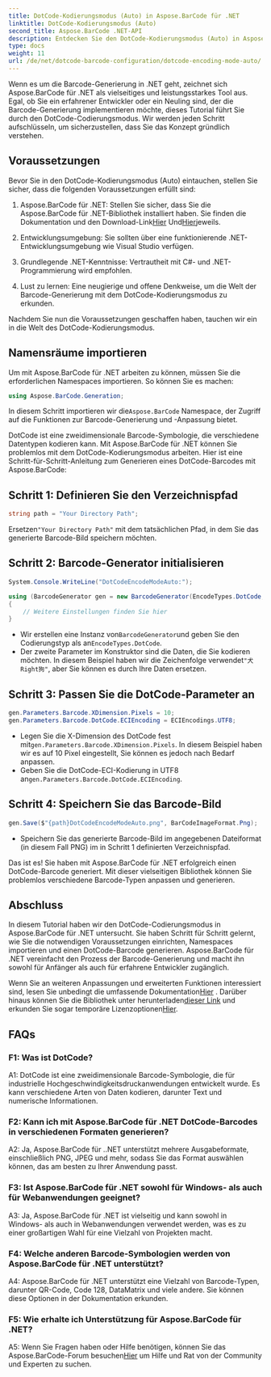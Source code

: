 ```yaml
---
title: DotCode-Kodierungsmodus (Auto) in Aspose.BarCode für .NET
linktitle: DotCode-Kodierungsmodus (Auto)
second_title: Aspose.BarCode .NET-API
description: Entdecken Sie den DotCode-Kodierungsmodus (Auto) in Aspose.BarCode für .NET, einem leistungsstarken Tool zur Barcode-Generierung. Erfahren Sie Schritt für Schritt, wie Sie DotCode-Barcodes generieren. Sehen Sie sich die Dokumentation an, laden Sie die Bibliothek herunter und erhalten Sie temporäre Lizenzen.
type: docs
weight: 11
url: /de/net/dotcode-barcode-configuration/dotcode-encoding-mode-auto/
---
```

Wenn es um die Barcode-Generierung in .NET geht, zeichnet sich Aspose.BarCode für .NET als vielseitiges und leistungsstarkes Tool aus. Egal, ob Sie ein erfahrener Entwickler oder ein Neuling sind, der die Barcode-Generierung implementieren möchte, dieses Tutorial führt Sie durch den DotCode-Codierungsmodus. Wir werden jeden Schritt aufschlüsseln, um sicherzustellen, dass Sie das Konzept gründlich verstehen.

## Voraussetzungen

Bevor Sie in den DotCode-Kodierungsmodus (Auto) eintauchen, stellen Sie sicher, dass die folgenden Voraussetzungen erfüllt sind:

1.  Aspose.BarCode für .NET: Stellen Sie sicher, dass Sie die Aspose.BarCode für .NET-Bibliothek installiert haben. Sie finden die Dokumentation und den Download-Link[Hier](https://reference.aspose.com/barcode/net/) Und[Hier](https://releases.aspose.com/barcode/net/)jeweils.

2. Entwicklungsumgebung: Sie sollten über eine funktionierende .NET-Entwicklungsumgebung wie Visual Studio verfügen.

3. Grundlegende .NET-Kenntnisse: Vertrautheit mit C#- und .NET-Programmierung wird empfohlen.

4. Lust zu lernen: Eine neugierige und offene Denkweise, um die Welt der Barcode-Generierung mit dem DotCode-Kodierungsmodus zu erkunden.

Nachdem Sie nun die Voraussetzungen geschaffen haben, tauchen wir ein in die Welt des DotCode-Kodierungsmodus.

## Namensräume importieren

Um mit Aspose.BarCode für .NET arbeiten zu können, müssen Sie die erforderlichen Namespaces importieren. So können Sie es machen:

```csharp
using Aspose.BarCode.Generation;
```

 In diesem Schritt importieren wir die`Aspose.BarCode` Namespace, der Zugriff auf die Funktionen zur Barcode-Generierung und -Anpassung bietet.

DotCode ist eine zweidimensionale Barcode-Symbologie, die verschiedene Datentypen kodieren kann. Mit Aspose.BarCode für .NET können Sie problemlos mit dem DotCode-Kodierungsmodus arbeiten. Hier ist eine Schritt-für-Schritt-Anleitung zum Generieren eines DotCode-Barcodes mit Aspose.BarCode:

## Schritt 1: Definieren Sie den Verzeichnispfad

```csharp
string path = "Your Directory Path";
```

 Ersetzen`"Your Directory Path"` mit dem tatsächlichen Pfad, in dem Sie das generierte Barcode-Bild speichern möchten.

## Schritt 2: Barcode-Generator initialisieren

```csharp
System.Console.WriteLine("DotCodeEncodeModeAuto:");

using (BarcodeGenerator gen = new BarcodeGenerator(EncodeTypes.DotCode, "犬Right狗"))
{
    // Weitere Einstellungen finden Sie hier
}
```

-  Wir erstellen eine Instanz von`BarcodeGenerator`und geben Sie den Codierungstyp als an`EncodeTypes.DotCode`.
-  Der zweite Parameter im Konstruktor sind die Daten, die Sie kodieren möchten. In diesem Beispiel haben wir die Zeichenfolge verwendet`"犬Right狗"`, aber Sie können es durch Ihre Daten ersetzen.

## Schritt 3: Passen Sie die DotCode-Parameter an

```csharp
gen.Parameters.Barcode.XDimension.Pixels = 10;
gen.Parameters.Barcode.DotCode.ECIEncoding = ECIEncodings.UTF8;
```

-  Legen Sie die X-Dimension des DotCode fest mit`gen.Parameters.Barcode.XDimension.Pixels`. In diesem Beispiel haben wir es auf 10 Pixel eingestellt, Sie können es jedoch nach Bedarf anpassen.
-  Geben Sie die DotCode-ECI-Kodierung in UTF8 an`gen.Parameters.Barcode.DotCode.ECIEncoding`.

## Schritt 4: Speichern Sie das Barcode-Bild

```csharp
gen.Save($"{path}DotCodeEncodeModeAuto.png", BarCodeImageFormat.Png);
```

- Speichern Sie das generierte Barcode-Bild im angegebenen Dateiformat (in diesem Fall PNG) im in Schritt 1 definierten Verzeichnispfad.

Das ist es! Sie haben mit Aspose.BarCode für .NET erfolgreich einen DotCode-Barcode generiert. Mit dieser vielseitigen Bibliothek können Sie problemlos verschiedene Barcode-Typen anpassen und generieren.

## Abschluss

In diesem Tutorial haben wir den DotCode-Codierungsmodus in Aspose.BarCode für .NET untersucht. Sie haben Schritt für Schritt gelernt, wie Sie die notwendigen Voraussetzungen einrichten, Namespaces importieren und einen DotCode-Barcode generieren. Aspose.BarCode für .NET vereinfacht den Prozess der Barcode-Generierung und macht ihn sowohl für Anfänger als auch für erfahrene Entwickler zugänglich.

 Wenn Sie an weiteren Anpassungen und erweiterten Funktionen interessiert sind, lesen Sie unbedingt die umfassende Dokumentation[Hier](https://reference.aspose.com/barcode/net/) . Darüber hinaus können Sie die Bibliothek unter herunterladen[dieser Link](https://releases.aspose.com/barcode/net/) und erkunden Sie sogar temporäre Lizenzoptionen[Hier](https://purchase.aspose.com/temporary-license/).

## FAQs

### F1: Was ist DotCode?

A1: DotCode ist eine zweidimensionale Barcode-Symbologie, die für industrielle Hochgeschwindigkeitsdruckanwendungen entwickelt wurde. Es kann verschiedene Arten von Daten kodieren, darunter Text und numerische Informationen.

### F2: Kann ich mit Aspose.BarCode für .NET DotCode-Barcodes in verschiedenen Formaten generieren?

A2: Ja, Aspose.BarCode für ..NET unterstützt mehrere Ausgabeformate, einschließlich PNG, JPEG und mehr, sodass Sie das Format auswählen können, das am besten zu Ihrer Anwendung passt.

### F3: Ist Aspose.BarCode für .NET sowohl für Windows- als auch für Webanwendungen geeignet?

A3: Ja, Aspose.BarCode für .NET ist vielseitig und kann sowohl in Windows- als auch in Webanwendungen verwendet werden, was es zu einer großartigen Wahl für eine Vielzahl von Projekten macht.

### F4: Welche anderen Barcode-Symbologien werden von Aspose.BarCode für .NET unterstützt?

A4: Aspose.BarCode für .NET unterstützt eine Vielzahl von Barcode-Typen, darunter QR-Code, Code 128, DataMatrix und viele andere. Sie können diese Optionen in der Dokumentation erkunden.

### F5: Wie erhalte ich Unterstützung für Aspose.BarCode für .NET?

 A5: Wenn Sie Fragen haben oder Hilfe benötigen, können Sie das Aspose.BarCode-Forum besuchen[Hier](https://forum.aspose.com/c/barcode/13) um Hilfe und Rat von der Community und Experten zu suchen.